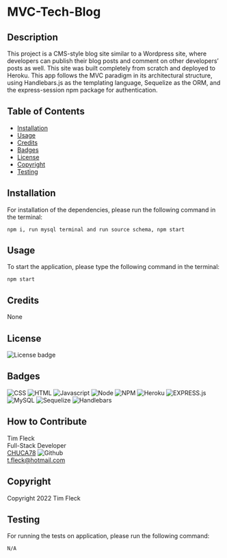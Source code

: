 
  # MVC-Tech-Blog

  ## Description
  This project is a CMS-style blog site similar to a Wordpress site, where developers can publish their blog posts and comment on other developers’ posts as well. This site was built completely from scratch and deployed to Heroku. This app follows the MVC paradigm in its architectural structure, using Handlebars.js as the templating language, Sequelize as the ORM, and the express-session npm package for authentication.
 
  ## Table of Contents
  - [Installation](#installation)
  - [Usage](#usage)
  - [Credits](#credits)
  - [Badges](#badges)
  - [License](#license)
  - [Copyright](#copyright)
  - [Testing](#testing)

  ## Installation
  For installation of the dependencies, please run the following command in the terminal:
  ```
  npm i, run mysql terminal and run source schema, npm start
  ```

  ## Usage
  To start the application, please type the following command in the terminal:
  ```
  npm start
  ```

  ## Credits
  None

  ## License 
  ![License badge](https://img.shields.io/badge/license-MIT-blue.svg)

  ## Badges

![CSS](https://img.shields.io/badge/CSS3-1572B6?style=for-the-badge&logo=css3&logoColor=white)
![HTML](https://img.shields.io/badge/HTML5-E34F26?style=for-the-badge&logo=html5&logoColor=white)
![Javascript](https://img.shields.io/badge/JavaScript-323330?style=for-the-badge&logo=javascript&logoColor=F7DF1E)
![Node](https://img.shields.io/badge/Node.js-43853D?style=for-the-badge&logo=node.js&logoColor=white)
![NPM](https://img.shields.io/badge/npm-yellow?style=for-the-badge&logo=NPM)
![Heroku](https://img.shields.io/badge/Heroku-purple?style=for-the-badge&logo=heroku)
![EXPRESS.js](https://img.shields.io/badge/express-JS-yellow?style=for-the-badge&logo=experts-exchange)
![MySQL](https://img.shields.io/badge/MySQL-005C84?style=for-the-badge&logo=mysql&logoColor=white)
![Sequelize](https://img.shields.io/badge/sequelize-323330?style=for-the-badge&logo=sequelize&logoColor=blue)
![Handlebars](https://img.shields.io/badge/Handlebars.js-f0772b?style=for-the-badge&logo=handlebarsdotjs&logoColor=black)

  ## How to Contribute
  Tim Fleck<br />
  Full-Stack Developer<br />
  [CHUCA78](https://github.com/Chuca78) ![Github](https://img.shields.io/badge/GitHub-100000?style=for-the-badge&logo=github&logoColor=white)<br />
  t.fleck@hotmail.com

  ## Copyright 
  Copyright 2022 Tim Fleck

  ## Testing
  For running the tests on application, please run the following command:
  ```
  N/A
  ```

